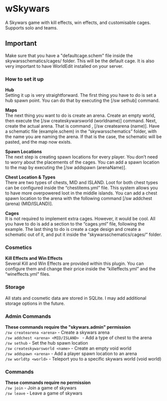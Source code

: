 # wSkywars
A Skywars game with kill effects, win effects, and customisable cages. Supports solo and teams.

## Important ##
Make sure that you have a "defaultcage.schem" file inside the skywarsschematics/cages/ folder.
This will be the default cage. It is also very important to have WorldEdit installed on your server.

### **How to set it up**
**Hub**\
Setting it up is very straightforward. The first thing you have to do is set a hub spawn point. 
You can do that by executing the [/sw sethub] command.

**Maps**\
The next thing you want to do is create an arena. 
Create an empty world, then execute the [/sw createskywarsworld (worldname)] command. 
Next, create the actual arena. That is command , [/sw createarena (name)]. 
Have a schematic file (example.schem) in the “skywarsschematics” folder, 
with the name you are naming the arena. If that is the case, the schematic will 
be pasted, and the map now exists.

**Spawn Locations**\
The next step is creating spawn locations for every player.
You don’t need to worry about the placements of the cages.
You can add a spawn location to the map by executing the
[/sw addspawn (arenaName)]. 

**Chest Location & Types**\
There are two types of chests, MID and ISLAND. 
Loot for both chest types can be configured inside the “chestitems.yml” file. 
This system allows you to have more overpowered loot in the middle islands. 
You can add a chest spawn location to the arena with the following command 
[/sw addchest (arena) (MID/ISLAND)].  

**Cages**\
It is not required to implement extra cages. 
However, it would be cool. All you have to do is add a section to the “cages.yml” file,
following the example. The last thing to do is create a cage design and create a schematic out 
of it, and put it inside the “skywarsschematics/cages/“ folder. 

### **Cosmetics**
**Kill Effects and Win Effects**\
Several Kill and Win Effects are provided within this plugin. 
You can configure them and change their price inside the “killeffects.yml” 
and the “wineffects.yml” files. 

### **Storage**
All stats and cosmetic data are stored in SQLite. 
I may add additional storage options in the future.

### **Admin Commands**
**These commands require the "skywars.admin" permission**\
``/sw createarena <arena>`` - Create a skywars arena\
``/sw addchest <arena> <MID/ISLAND> `` - Add a type of chest to the arena\
``/sw sethub`` - Set the hub spawn location\
``/sw createskywarsworld <name>`` - Create an empty void world\
``/sw addspawn <arena>`` - Add a player spawn location to an arena\
``/sw worldtp <world>`` - Teleport you to a specific skywars world (void world)

### **Commands**
**These commands require no permission**\
``/sw join`` - Join a game of skywars\
``/sw leave`` - Leave a game of skywars



